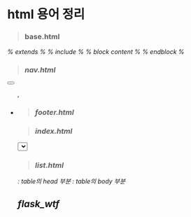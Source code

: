 # html 용어 정리

> <h3>base.html

<meta name="viewport" content="width=device-width, initial-scale=1.0">
<i>
<div>
% extends %
% include %
% block content %
% endblock %

> <h3>nav.html

<button class="navbar-toggler" type="button" data-toggle="collapse" data-target="#myNavbar">
	<span class="navbar-toggler-icon"></span>
</button>
<nav>
<a>
<ul>, <li>

> <h3>footer.html

<footer>

> <h3>index.html

<select>, <option>

> <h3>list.html

<tr>
<class>
<thead> : table의 head 부분
<tbody> : table의 body 부분
<td>
<th>

# flask_wtf
